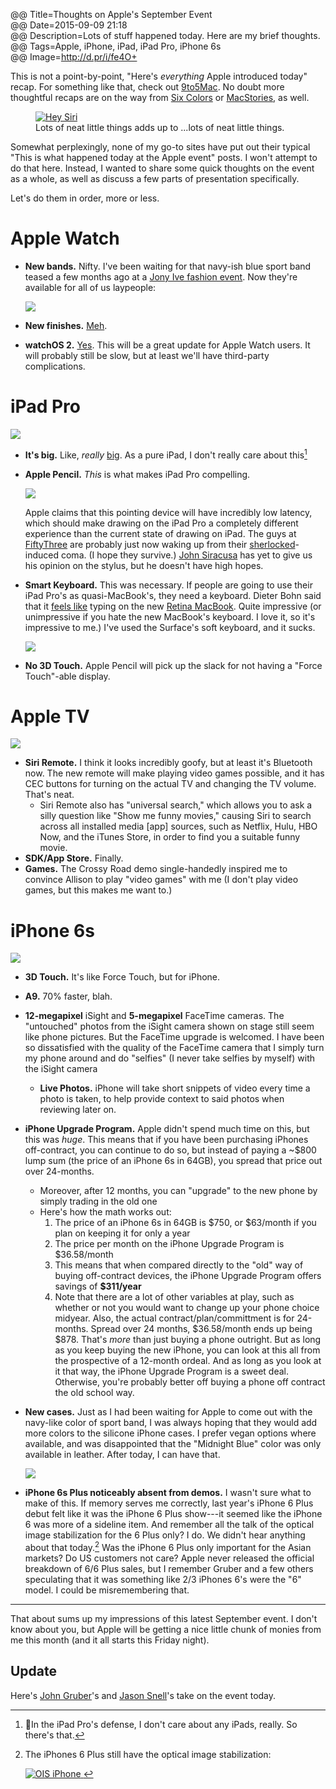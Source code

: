 @@ Title=Thoughts on Apple's September Event  
@@ Date=2015-09-09 21:18  
@@ Description=Lots of stuff happened today. Here are my brief thoughts.  
@@ Tags=Apple, iPhone, iPad, iPad Pro, iPhone 6s  
@@ Image=http://d.pr/i/fe4O+  

<div class="topstory">

This is not a point-by-point, "Here's *everything* Apple introduced today" recap. For something like that, check out [9to5Mac][9to5mac]. No doubt more thoughtful recaps are on the way from [Six Colors][sixcolors] or [MacStories][macstories], as well.

</div>

<figure class="wide">
	<a class="nohover" href="http://d.pr/i/fe4O+">
		<img src="http://d.pr/i/fe4O+" alt="Hey Siri">
	</a>
	<figcaption>Lots of neat little things adds up to ...lots of neat little things.</figcaption>
</figure>

Somewhat perplexingly, none of my go-to sites have put out their typical "This is what happened today at the Apple event" posts. I won't attempt to do that here. Instead, I wanted to share some quick thoughts on the event as a whole, as well as discuss a few parts of  presentation specifically.

Let's do them in order, more or less.

# Apple Watch

* **New bands.** Nifty. I've been waiting for that navy-ish blue sport band teased a few months ago at a [Jony Ive fashion event][9to5mac 2]. Now they're available for all of us laypeople:

	![][d]
	
* **New finishes.** [Meh][9to5mac 3].
* **watchOS 2.** [Yes][techradar]. This will be a great update for Apple Watch users. It will probably still be slow, but at least we'll have third-party complications.

# iPad Pro

![][d 2]

* **It's big.** Like, *really* [big][theverge]. As a pure iPad, I don't really care about this[^prodef]
	
* **Apple Pencil.** *This* is what makes iPad Pro compelling.

	![][d 3]

	Apple claims that this pointing device will have incredibly low latency, which should make drawing on the iPad Pro a completely different experience than the current state of drawing on iPad. The guys at [FiftyThree][fiftythree] are probably just now waking up from their [sherlocked][urbandictionary]-induced coma. (I hope they survive.) [John Siracusa][hypercritical] has yet to give us his opinion on the stylus, but he doesn't have high hopes. 

* **Smart Keyboard.** This was necessary. If people are going to use their iPad Pro's as quasi-MacBook's, they need a keyboard. Dieter Bohn said that it [feels like][youtube] typing on the new [Retina MacBook][sixcolors 2]. Quite impressive (or unimpressive if you hate the new MacBook's keyboard. I love it, so it's impressive to me.) I've used the Surface's soft keyboard, and it sucks. 

	![][d 4]
	
* **No 3D Touch.** Apple Pencil will pick up the slack for not having a "Force Touch"-able display. 

# Apple TV

![][d 5]

* **Siri Remote.** I think it looks incredibly goofy, but at least it's Bluetooth now. The new remote will make playing video games possible, and it has CEC buttons for turning on the actual TV and changing the TV volume. That's neat.
	* Siri Remote also has "universal search," which allows you to ask a silly question like "Show me funny movies," causing Siri to search across all installed media [app] sources, such as Netflix, Hulu, HBO Now, and the iTunes Store, in order to find you a suitable funny movie.
* **SDK/App Store.** Finally.
* **Games.** The Crossy Road demo single-handedly inspired me to convince Allison to play "video games" with me (I don't play video games, but this makes me want to.)

# iPhone 6s

![][d 6]

* **3D Touch.** It's like Force Touch, but for iPhone.
* **A9.** 70% faster, blah.
* **12-megapixel** iSight and **5-megapixel** FaceTime cameras. The "untouched" photos from the iSight camera shown on stage still seem like phone pictures. But the FaceTime upgrade is welcomed. I have been so dissatisfied with the quality of the FaceTime camera that I simply turn my phone around and do "selfies" (I never take selfies by myself) with the iSight camera
	* **Live Photos.** iPhone will take short snippets of video every time a photo is taken, to help provide context to said photos when reviewing later on.
* **iPhone Upgrade Program.** Apple didn't spend much time on this, but this was *huge*. This means that if you have been purchasing iPhones off-contract, you can continue to do so, but instead of paying a ~$800 lump sum (the price of an iPhone 6s in 64GB), you spread that price out over 24-months.
	* Moreover, after 12 months, you can "upgrade" to the new phone by simply trading in the old one
	* Here's how the math works out:
		1. The price of an iPhone 6s in 64GB is $750, or $63/month if you plan on keeping it for only a year
		2. The price per month on the iPhone Upgrade Program is $36.58/month
		3. This means that when compared directly to the "old" way of buying off-contract devices, the iPhone Upgrade Program offers savings of **$311/year**
		4. Note that there are a lot of other variables at play, such as whether or not you would want to change up your phone choice midyear. Also, the actual contract/plan/committment is for 24-months. Spread over 24 months, $36.58/month ends up being $878. That's *more* than just buying a phone outright. But as long as you keep buying the new iPhone, you can look at this all from the prospective of a 12-month ordeal. And as long as you look at it that way, the iPhone Upgrade Program is a sweet deal. Otherwise, you're probably better off buying a phone off contract the old school way.
* **New cases.** Just as I had been waiting for Apple to come out with the navy-like color of sport band, I was always hoping that they would add more colors to the silicone iPhone cases. I prefer vegan options where available, and was disappointed that the "Midnight Blue" color was only available in leather. After today, I can have that.

	![][d 7]

* **iPhone 6s Plus noticeably absent from demos.** I wasn't sure what to make of this. If memory serves me correctly, last year's iPhone 6 Plus debut felt like it was the iPhone 6 Plus show---it seemed like the iPhone 6 was more of a sideline item. And remember all the talk of the optical image stabilization for the 6 Plus only? I do. We didn't hear anything about that today.[^still] Was the iPhone 6 Plus only important for the Asian markets? Do US customers not care? Apple never released the official breakdown of 6/6 Plus sales, but I remember Gruber and a few others speculating that it was something like 2/3 iPhones 6's were the "6" model. I could be misremembering that.
	
***

That about sums up my impressions of this latest September event. I don't know about you, but Apple will be getting a nice little chunk of monies from me this month (and it all starts this Friday night).

<div class="update">

## Update

Here's [John Gruber][daringfireball]'s and [Jason Snell][sixcolors 3]'s take on the event today.

</div>
	
[^prodef]: In the iPad Pro's defense, I don't care about any iPads, really. So there's that.
[^still]: The iPhones 6 Plus still have the optical image stabilization:

	<a class="nohover" href="http://d.pr/i/xeoY+">
		<img src="http://d.pr/i/xeoY+" alt="OIS iPhone">
	</a>

[9to5mac]: http://9to5mac.com/2015/09/09/apple-ipad-pro-iphone-6s-apple-tv-watch-bands/
[9to5mac 2]: http://9to5mac.com/2015/04/17/milan-event-new-bands/
[9to5mac 3]: http://9to5mac.com/2015/09/09/apple-watch-sport-collection-adds-gold-anodized-models-ahead-of-holiday-season/
[d]: http://d.pr/i/1dwWv+
[d 2]: http://d.pr/i/9H8Q+
[d 3]: http://d.pr/i/10Fa0+
[d 4]: http://d.pr/i/1aq7x+
[d 5]: http://d.pr/i/15MWZ+
[d 6]: http://d.pr/i/1g5pm+
[d 7]: http://d.pr/i/1lDaJ+
[daringfireball]: http://daringfireball.net/2015/09/thoughts_and_observations_on_todays_hey_siri_event
[fiftythree]: http://www.fiftythree.com/pencil
[hypercritical]: http://hypercritical.co/2013/02/08/dont-stop-thinking-about-tomorrow
[macstories]: http://macstories.net
[sixcolors]: http://sixcolors.com
[sixcolors 2]: http://sixcolors.com/post/2015/04/the-new-macbook-a-reviewers-notebook/
[sixcolors 3]: http://sixcolors.com/post/2015/09/notebook-apples-newest-product-announcements/
[techradar]: http://www.techradar.com/us/news/wearables/apple-watch-os-2-release-date-news-and-features-1296413
[theverge]: http://www.theverge.com/2015/9/9/9290361/hands-on-with-apples-new-ipad-pro
[urbandictionary]: http://www.urbandictionary.com/define.php?term=sherlocked&defid=5195210
[youtube]: http://www.youtube.com/watch?v=HJscglIPqmw